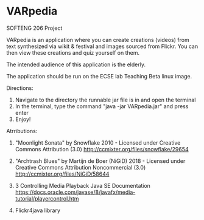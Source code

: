# VARpedia
SOFTENG 206 Project

VARpedia is an application where you can create creations (videos) from text synthesized via wikit & festival and images sourced from Flickr. You can then view these creations and quiz yourself on them.

The intended audience of this application is the elderly.

The application should be run on the ECSE lab Teaching Beta linux image.

Directions:
1. Navigate to the directory the runnable jar file is in and open the terminal
2. In the terminal, type the command "java -jar VARpedia.jar" and press enter
3. Enjoy!

Atrributions:

1. "Moonlight Sonata"
by Snowflake
2010 - Licensed under
Creative Commons
Attribution (3.0)
http://ccmixter.org/files/snowflake/29654

2. "Archtrash Blues"
by Martijn de Boer (NiGiD)
2018 - Licensed under
Creative Commons
Attribution Noncommercial (3.0)
http://ccmixter.org/files/NiGiD/58644

3. 3 Controlling Media Playback
Java SE Documentation
https://docs.oracle.com/javase/8/javafx/media-tutorial/playercontrol.htm

4. Flickr4java library
